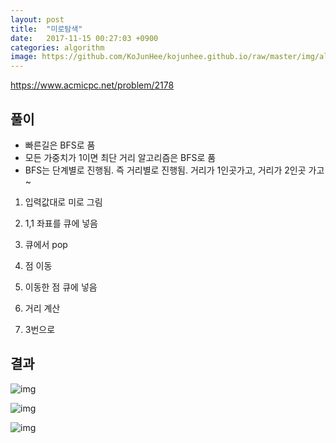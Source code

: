 ```yaml
---
layout: post
title:  "미로탐색"
date:   2017-11-15 00:27:03 +0900
categories: algorithm
image: https://github.com/KoJunHee/kojunhee.github.io/raw/master/img/algorithm.png
---
```


<https://www.acmicpc.net/problem/2178>

## 풀이

* 빠른길은 BFS로 품
* 모든 가중치가 1이면 최단 거리 알고리즘은 BFS로 품
* BFS는 단계별로 진행됨. 즉 거리별로 진행됨. 거리가 1인곳가고, 거리가 2인곳 가고~

1. 입력값대로 미로 그림
	
2. 1,1 좌표를 큐에 넣음

3. 큐에서 pop

4. 점 이동

5. 이동한 점 큐에 넣음 

6. 거리 계산 

7. 3번으로

## 결과

![img](https://github.com/KoJunHee/kojunhee.github.io/raw/master/img/29.png)

![img](https://github.com/KoJunHee/kojunhee.github.io/raw/master/img/30.png)

![img](https://github.com/KoJunHee/kojunhee.github.io/raw/master/img/31.png)







	